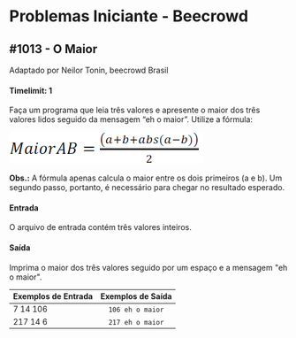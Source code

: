 # Problemas Iniciante - Beecrowd

## #1013 - O Maior
Adaptado por Neilor Tonin, beecrowd Brasil

#### Timelimit: 1
Faça um programa que leia três valores e apresente o maior dos três valores lidos seguido da mensagem “eh o maior”. Utilize a fórmula:

![MaiorAB](assets/maior.png)

**Obs.:** A fórmula apenas calcula o maior entre os dois primeiros (a e b). Um segundo passo, portanto, é necessário para chegar no resultado esperado.

#### Entrada
O arquivo de entrada contém três valores inteiros.

#### Saída
Imprima o maior dos três valores seguido por um espaço e a mensagem "eh o maior".

| Exemplos de Entrada  | Exemplos de Saída    |
| -------------------- |:---------------------:|
| 7 14 106             | `106 eh o maior`      |
| 217 14 6             | `217 eh o maior`      |
